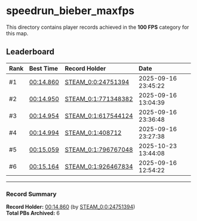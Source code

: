 # speedrun_bieber_maxfps

This directory contains player records achieved in the **100 FPS** category for this map.

## Leaderboard

| Rank | Best Time | Record Holder | Date                |
| :--- | :-------- | :------------ | :------------------ |
| #1   | [00:14.860](./00014860_STEAM_0_0_24751394_20250916-234522.zip) | [STEAM_0:0:24751394](https://speedrun16.com/profile/STEAM_0:0:24751394)   | 2025-09-16 23:45:22 |
| #2   | [00:14.950](./00014950_STEAM_0_1_771348382_20250916-130439.zip) | [STEAM_0:1:771348382](https://speedrun16.com/profile/STEAM_0:1:771348382)   | 2025-09-16 13:04:39 |
| #3   | [00:14.954](./00014954_STEAM_0_1_617544124_20250916-233648.zip) | [STEAM_0:1:617544124](https://speedrun16.com/profile/STEAM_0:1:617544124)   | 2025-09-16 23:36:48 |
| #4   | [00:14.994](./00014994_STEAM_0_1_408712_20250916-232738.zip) | [STEAM_0:1:408712](https://speedrun16.com/profile/STEAM_0:1:408712)   | 2025-09-16 23:27:38 |
| #5   | [00:15.059](./00015059_STEAM_0_1_796767048_20251023-134408.zip) | [STEAM_0:1:796767048](https://speedrun16.com/profile/STEAM_0:1:796767048)   | 2025-10-23 13:44:08 |
| #6   | [00:15.164](./00015164_STEAM_0_1_926467834_20250916-125422.zip) | [STEAM_0:1:926467834](https://speedrun16.com/profile/STEAM_0:1:926467834)   | 2025-09-16 12:54:22 |

---

### Record Summary
**Record Holder:** [00:14.860](./00014860_STEAM_0_0_24751394_20250916-234522.zip) (by [STEAM_0:0:24751394](https://speedrun16.com/profile/STEAM_0:0:24751394))  
**Total PBs Archived:** 6